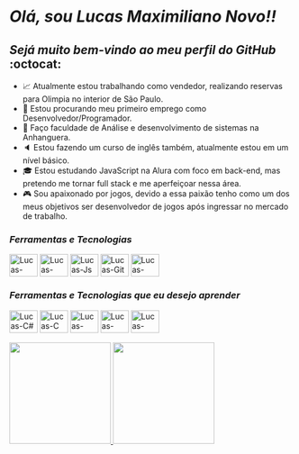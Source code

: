 # **_Olá, sou Lucas Maximiliano Novo!!_**
## _Sejá muito bem-vindo ao meu perfil do GitHub_ :octocat:

- :chart_with_upwards_trend: Atualmente estou trabalhando como vendedor, realizando reservas para Olimpia no interior de São Paulo.
- :mag_right: Estou procurando meu primeiro emprego como Desenvolvedor/Programador.
- :book: Faço faculdade de Análise e desenvolvimento de sistemas na Anhanguera.
- :speaker: Estou fazendo um curso de inglês também, atualmente estou em um nível básico.
- :mortar_board: Estou estudando JavaScript na Alura com foco em back-end, mas pretendo me tornar full stack e me aperfeiçoar nessa área.
- :video_game: Sou apaixonado por jogos, devido a essa paixão tenho como um dos meus objetivos ser desenvolvedor de jogos após ingressar no mercado de trabalho.

### _Ferramentas e Tecnologias_
<div style="display: inline_block">
  <img align="center" alt="Lucas-HTML" height="40" width="50" src="https://cdn.jsdelivr.net/gh/devicons/devicon@latest/icons/html5/html5-original.svg"> 
  <img align="center" alt="Lucas-CSS" height="40" width="50" src="https://cdn.jsdelivr.net/gh/devicons/devicon@latest/icons/css3/css3-original.svg">
  <img align="center" alt="Lucas-Js" height="40" width="50" src="https://cdn.jsdelivr.net/gh/devicons/devicon@latest/icons/javascript/javascript-original.svg">
  <img align="center" alt="Lucas-Git" height="40" width="50" src="https://cdn.jsdelivr.net/gh/devicons/devicon@latest/icons/git/git-original.svg">
  <img align="center" alt="Lucas-Github" height="40" width="50" src="https://cdn.jsdelivr.net/gh/devicons/devicon@latest/icons/github/github-original.svg">
</div>

### _Ferramentas e Tecnologias que eu desejo aprender_
<div style="display: inline_block">
  <img align="center" alt="Lucas-C#" height="40" width="50" src="https://cdn.jsdelivr.net/gh/devicons/devicon@latest/icons/csharp/csharp-plain.svg">
  <img align="center" alt="Lucas-C" height="40" width="50" src="https://cdn.jsdelivr.net/gh/devicons/devicon@latest/icons/c/c-plain.svg">
  <img align="center" alt="Lucas-C++" height="40" width="50" src="https://cdn.jsdelivr.net/gh/devicons/devicon@latest/icons/cplusplus/cplusplus-plain.svg">
  <img align="center" alt="Lucas-Unrealengine" height="40" width="50" src="https://cdn.jsdelivr.net/gh/devicons/devicon@latest/icons/unrealengine/unrealengine-original.svg">
  <img align="center" alt="Lucas-Unity" height="40" width="50" src="https://cdn.jsdelivr.net/gh/devicons/devicon@latest/icons/unity/unity-plain.svg">
</div>  
<br>
<div>
<a href="https://github.com/LucasMaximilianoNovo">
<img loading="lazy" height="180em" src="https://github-readme-stats.vercel.app/api/top-langs/?username=LucasMaximilianoNovo&layout=compact&langs_count=7&theme=dracula"/>
<img loading="lazy" height="180em" src="https://github-readme-stats.vercel.app/api?username=LucasMaximilianoNovo&show_icons=true&theme=dracula&include_all_commits=true&count_private=true"/>
</div>
